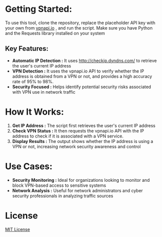 # Getting Started:

To use this tool, clone the repository, replace the placeholder API key with your own from [vpnapi.io](https://vpnapi.io/)
, and run the script. Make sure you have Python and the Requests library installed on your system

## Key Features:
* **Automatic IP Detection :** It uses http://checkip.dyndns.com/ to retrieve the user's current IP address
* **VPN Detection :** It uses the vpnapi.io API to verify whether the IP address is obtained from a VPN or not, and provides a high accuracy rate of 95% to 98%.
* **Security Focused :** Helps identify potential security risks associated with VPN use in network traffic

# How It Works:

1. **Get IP Address :** The script first retrieves the user's current IP address
2. **Check VPN Status :** It then requests the vpnapi.io API with the IP address to check if it is associated with a VPN service.
3. **Display Results :** The output shows whether the IP address is using a VPN or not, increasing network security awareness and control

# Use Cases:
* **Security Monitoring :** Ideal for organizations looking to monitor and block VPN-based access to sensitive systems
* **Network Analysis :** Useful for network administrators and cyber security professionals in analyzing traffic sources

# License

[MIT License](https://choosealicense.com/licenses/mit/)
